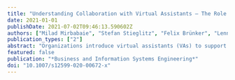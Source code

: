 ```yaml
---
title: "Understanding Collaboration with Virtual Assistants – The Role of Social Identity and the Extended Self"
date: 2021-01-01
publishDate: 2021-07-02T09:46:13.590602Z
authors: ["Milad Mirbabaie", "Stefan Stieglitz", "Felix Brünker", "Lennart Hofeditz", "Björn Ross", "Nicholas R.J. Frick"]
publication_types: ["2"]
abstract: "Organizations introduce virtual assistants (VAs) to support employees with work-related tasks. VAs can increase the success of teamwork and thus become an integral part of the daily work life. However, the effect of VAs on virtual teams remains unclear. While social identity theory describes the identification of employees with team members and the continued existence of a group identity, the concept of the extended self refers to the incorporation of possessions into one's sense of self. This raises the question of which approach applies to VAs as teammates. The article extends the IS literature by examining the impact of VAs on individuals and teams and updates the knowledge on social identity and the extended self by deploying VAs in a collaborative setting. Using a laboratory experiment with N = 50, two groups were compared in solving a task, where one group was assisted by a VA, while the other was supported by a person. Results highlight that employees who identify VAs as part of their extended self are more likely to identify with team members and vice versa. The two aspects are thus combined into the proposed construct of virtually extended identification explaining the relationships of collaboration with VAs. This study contributes to the understanding on the influence of the extended self and social identity on collaboration with VAs. Practitioners are able to assess how VAs improve collaboration and teamwork in mixed teams in organizations."
featured: false
publication: "*Business and Information Systems Engineering*"
doi: "10.1007/s12599-020-00672-x"
---
```


